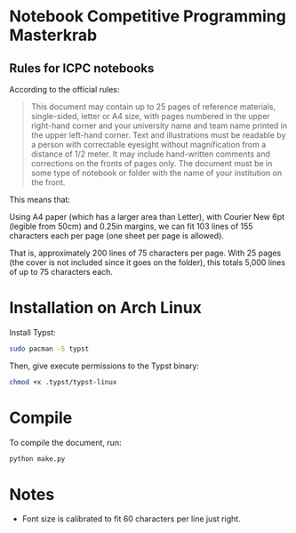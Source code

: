 # Notebook Competitive Programming Masterkrab

## Rules for ICPC notebooks

According to the official rules:

> This document may contain up to 25 pages of reference materials, single-sided, letter or A4 size, with pages numbered in the upper right-hand corner and your university name and team name printed in the upper left-hand corner. Text and illustrations must be readable by a person with correctable eyesight without magnification from a distance of 1/2 meter. It may include hand-written comments and corrections on the fronts of pages only. The document must be in some type of notebook or folder with the name of your institution on the front.

This means that:

Using A4 paper (which has a larger area than Letter), with Courier New 6pt (legible from 50cm) and 0.25in margins, we can fit 103 lines of 155 characters each per page (one sheet per page is allowed).

That is, approximately 200 lines of 75 characters per page. With 25 pages (the cover is not included since it goes on the folder), this totals 5,000 lines of up to 75 characters each.

# Installation on Arch Linux

Install Typst:

```sh
sudo pacman -S typst
```

Then, give execute permissions to the Typst binary:

```sh
chmod +x .typst/typst-linux
```

# Compile

To compile the document, run:

```sh
python make.py
```

# Notes

- Font size is calibrated to fit 60 characters per line just right.
